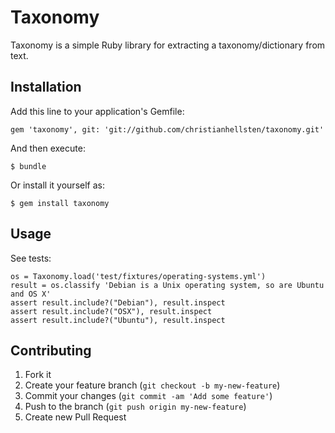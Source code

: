 # Taxonomy

Taxonomy is a simple Ruby library for extracting a taxonomy/dictionary
from text.

## Installation

Add this line to your application's Gemfile:

    gem 'taxonomy', git: 'git://github.com/christianhellsten/taxonomy.git'

And then execute:

    $ bundle

Or install it yourself as:

    $ gem install taxonomy

## Usage

See tests:

    os = Taxonomy.load('test/fixtures/operating-systems.yml')
    result = os.classify 'Debian is a Unix operating system, so are Ubuntu and OS X'
    assert result.include?("Debian"), result.inspect
    assert result.include?("OSX"), result.inspect
    assert result.include?("Ubuntu"), result.inspect

## Contributing

1. Fork it
2. Create your feature branch (`git checkout -b my-new-feature`)
3. Commit your changes (`git commit -am 'Add some feature'`)
4. Push to the branch (`git push origin my-new-feature`)
5. Create new Pull Request
